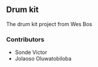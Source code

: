 ## Drum kit
The drum kit project from Wes Bos

### Contributors 
- Sonde Victor
- Jolaoso Oluwatobiloba